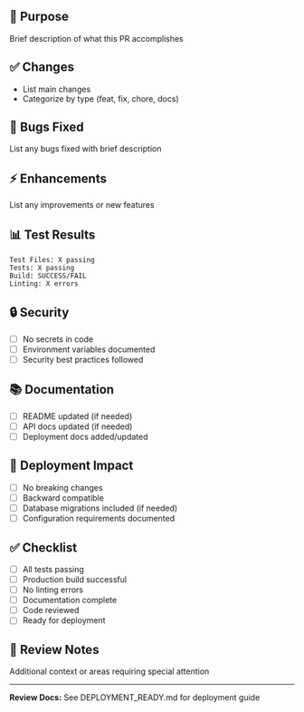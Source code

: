 ## 🎯 Purpose
Brief description of what this PR accomplishes

## ✅ Changes
- List main changes
- Categorize by type (feat, fix, chore, docs)

## 🐛 Bugs Fixed
List any bugs fixed with brief description

## ⚡ Enhancements
List any improvements or new features

## 📊 Test Results
```
Test Files: X passing
Tests: X passing
Build: SUCCESS/FAIL
Linting: X errors
```

## 🔒 Security
- [ ] No secrets in code
- [ ] Environment variables documented
- [ ] Security best practices followed

## 📚 Documentation
- [ ] README updated (if needed)
- [ ] API docs updated (if needed)
- [ ] Deployment docs added/updated

## 🚀 Deployment Impact
- [ ] No breaking changes
- [ ] Backward compatible
- [ ] Database migrations included (if needed)
- [ ] Configuration requirements documented

## ✅ Checklist
- [ ] All tests passing
- [ ] Production build successful
- [ ] No linting errors
- [ ] Documentation complete
- [ ] Code reviewed
- [ ] Ready for deployment

## 👀 Review Notes
Additional context or areas requiring special attention

---

**Review Docs:** See DEPLOYMENT_READY.md for deployment guide
